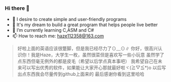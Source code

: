 ### Hi there 👋

- 🔭 I desire to create simple and user-friendly programs
- 🔭 It's my dream to build a great program that helps people live better
- 🌱 I’m currently learning C,ASM and C#
- 📫 How to reach me: haze112358@163.com
> 好啦上面的英语应该很蹩脚，但是我已经尽力了⊙﹏⊙∥
> 你好，很高兴认识你！我是Haze，大学生一枚，虽然很菜但是喜欢写一些小玩意
> 虽然学了点东西但毫无例外的都是皮毛（希望以后学点真本事吧）
> 我希望自己在未来可以写出优秀的软件，如果能让大家开心那就最好啦ヾ(≧▽≦*)o
> 以后写出点东西我会尽量传到github上面来的
> 最后感谢你看到这里哈哈
